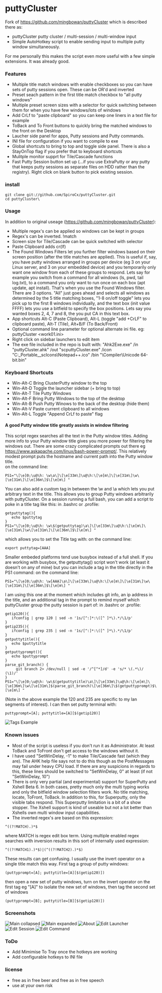 # puttyCluster

Fork of https://github.com/mingbowan/puttyCluster which is described there as:
* puttyCluster putty cluster / multi-session / multi-window input
* Simple AutoHotkey script to enable sending input to multiple putty window simultaneously.

For me personally this makes the script even more useful with a few simple extensions. It was already good.

### Features

* Multiple title match windows with enable checkboxes so you can have sets of putty sessions open.  These can be OR'd and inverted
* Preset seach pattern in the first title match checkbox to "all putty windows"
* Multiple preset screen sizes with a selector for quick switching between them for when you have few windows/lots of windows
* Add CrLf to "paste clipboard" so you can keep one liners in a text file for example
* ToBack and To Front buttons to quickly bring the matched windows to the front on the Desktop
* Laucher side panel for apps, Putty sessions and Putty commands.  
* INI file for configuration if you want to compile to exe
* Global shortcuts to bring to top and toggle side panel.  There is also a StayOnTop flag if you prefer that to keyboard shortcuts
* Mulitple monitor supprt for Tile/Cascade functions
* Fast Putty Session button set up (...if you use ExtraPutty or any putty that keeps putty sessions as separate files on HDD rather than the registry). Right click on blank button to pick existing session.

### install

```
git clone git://github.com/SpiroCx/puttyCluster.git
cd puttyCluster\
```

### Usage

In addition to original useage (https://github.com/mingbowan/puttyCluster):

* Multiple regex's can be applied so windows can be kept in groups
* Regex's can be inverted.  !match
* Screen size for  Tile/Cascade can be quick switched with selector
* Paste Clipboard adds cr(lf)
* The Found Windows Filters let you further filter windows based on their screen position (after the title matches are applied).  This is useful if, say, you have putty windows arranged in groups per device (eg 3 on your Linux server, and 3 on your embedded device) and you temporarily only want one window from each of these groups to respond.  Lets say for example you switch from a command for all windows (ls, pwd, tail log.txt), to a command you only want to run once on each box (apt update, apt install).  That's when you use the Found Windows filter.  There are 3 options.  "All" just goes ahead and selects all windows as determined by the 5 title matching boxes, "1-8 on/off toggle" lets you pick up to the first 8 windows individually, and the text box (init value FFFF) lets you use a bitfield to specify the box positions.  Lets say you wanted boxes 2, 4, 7 and 8, the you put CA in this text box. 
* App shortcuts Alt-C (Paste Clipboard), Alt-L (toggle "add +CrLF" to clipboard paste), Alt-T (Tile), Alt+B/F (To Back/Front)
* Optional command line parameter for optional alternate ini file. eg: puttyCluster <work01.ini>
* Right click on sidebar launchers to edit item
* The exe file included in the repo is built with: "Ahk2Exe.exe" /in "puttyCluster.ahk" /out "scputtyCluster.exe" /icon "C:\_Portable\__scIcons\Notepad++.ico" /bin "<path to ahk>\Compiler\Unicode 64-bit.bin"

### Keyboard Shortcuts

* Win-Alt-C 	Bring ClusterPutty window to the top
* Win-Alt-D 	Toggle the launcher sidebar (+ bring to top)
* Win-Alt-T		Tile Putty Windows
* Win-Alt-F		Bring Putty Windows to the top of the desktop
* Win-Alt-B		Push Putty Winows to the back of the desktop (hide them)
* Win-Alt-V		Paste current clipboard to all windows
* Win-Alt-L		Toggle "Append CrLf to paste" flag

#### A good Putty window title greatly assists in window filtering

This script regex searches all the text in the Putty window titles.  Adding more info to your Putty window title gives you more power for filtering the windows out.  There are some crazy complicated prompts out there eg https://www.askapache.com/linux/bash-power-prompt/.  This relatively modest prompt puts the hostname and current path into the Putty window title.  
on the command line:
```
PS1="\[\e]0;\u@\h: \w\a\]\[\e[33m\]\u@\h:\[\e[m\]\[\e[31m\]\w\[\e[31m\]\[\e[36m\]$\[\e[m\] "
```
You can also add a custom tag in between the \w and \a which lets you put arbitrary text in the title.  This allows you to group Putty windows arbitrarily with puttyCluster.  On a session running a full bash, you can add a script to poke in a title tag like this:
in .bashrc or .profile:
```
getputtytag(){
   echo $puttytag
}
PS1="\[\e]0;\u@\h: \w\$(getputtytag)\a\]\[\e[33m\]\u@\h:\[\e[m\]\[\e[31m\]\w\[\e[31m\]\[\e[36m\]$\[\e[m\] "
```
which allows you to set the Title tag with:
on the command line:
```
export puttytag=[AAA]
```
Smaller embeded platforms tend use busybox instead of a full shell.  If you are working with busybox, the getputtytag() script won't work (at least it doesn't on any of mine) but you can include a tag in the title directly in the PS1 command:
on the command line:
```
PS1="\[\e]0;\u@\h: \w[AAA]\a\]\[\e[33m\]\u@\h:\[\e[m\]\[\e[31m\]\w\[\e[31m\]\[\e[36m\]$\[\e[m\] "
```
I am using this one at the moment which includes git info, an ip address in the title, and an additional tag in the prompt to remind myself which puttyCluster group the putty session is part of:
in .bashrc or .profile:
```
getip120(){
   ifconfig | grep 120 | sed -n '1s/[^:]*:\([^ ]*\).*/\1/p'
}
getip235(){
   ifconfig | grep 235 | sed -n '1s/[^:]*:\([^ ]*\).*/\1/p'
}
getputtytitle(){
   echo $puttytitle
}
getputtyprompt(){
   echo $puttyprompt
}
parse_git_branch() {
     git branch 2> /dev/null | sed -e '/^[^*]/d' -e 's/* \(.*\)/ (\1)/'
}
PS1="\[\e]0;\u@\h: \w\$(getputtytitle)\a\]\[\e[33m\]\u@\h:\[\e[m\]\[\e[36m\]\w\[\e[31m\]$(parse_git_branch)\[\e[36m\]\$(getputtyprompt)$\[\e[m\] "
```
(Note in the above example the 120 and 235 are specific to my lan segments of interest).  I can then set putty terminal with:
```
puttyprompt=[A]; puttytitle=[A][$(getip120)]
```
![Tags Example](https://raw.github.com/SpiroCx/puttyCluster/screenshots/screenshot4_putty_tags.png.png)
  
### Known issues
* Most of the script is useless if you don't run it as Administrator.  At least ToBack and ToFront don't get access to the windows without it.
* I have used "SetWinDelay, -1" to make Tile/Cascade fast (which they are).  The AHK help file says not to do this though as the PostMessages may fail under heavy CPU load.  If there are any suspicions in regards to this, these lines should be switched to "SetWinDelay, 0" at least (if not "SetWinDelay, 10")
*  There is only very partial (and experimental) support for SuperPutty and Xshell Beta 6.  In both cases, pretty much only the multi typing works and only the bitfield window selection filters work.  No title matching, locate, ToFront, ToBack.  In addition to this, for Superputty, only the visible tabs respond.  This Superputty limitation is a bit of a show stopper.  The Xshell support is kind of useable but not a lot better than Xshells own multi window input capabilities.
* The inverted regex's are based on this expression: 
```
^((?!MATCH).)*$ 
```
where MATCH is regex edit box term.  Using multiple enabled regex searches with inversion results in this sort of internally used expression:
```
^((?!MATCH1).)*$)|(^((?!MATCH2).)*$)
```
These results can get confusing.  I usually use the invert operator on a single title match this way.  First tag a group of putty windows:
```
(puttyprompt=[A]; puttytitle=[A][$(getip120)])
```
then open a new set of putty windows, turn on the invert operator on the first tag eg "[A]" to isolate the new set of windows, then tag the second set of windows
```
(puttyprompt=[B]; puttytitle=[B][$(getip120)])
```

### Screenshots

![Main collapsed](https://raw.github.com/SpiroCx/puttyCluster/screenshots/screenshot1_main_collapsed.png)
![Main expanded](https://raw.github.com/SpiroCx/puttyCluster/screenshots/screenshot2_main_expanded.png)
![About](https://raw.github.com/SpiroCx/puttyCluster/screenshots/screenshot3_about.png)
![Edit Launcher](https://raw.github.com/SpiroCx/puttyCluster/screenshots/screenshot5_edit_Launcher.png)
![Edit Session](https://raw.github.com/SpiroCx/puttyCluster/screenshots/screenshot6_edit_session.png)
![Edit Command](https://raw.github.com/SpiroCx/puttyCluster/screenshots/screenshot7_edit_command.png)

### ToDo

* Add Mimimise To Tray once the hotkeys are working
* Add configurable hotkeys to INI file

### license
* free as in free beer and free as in free speech
* use at your own risk
